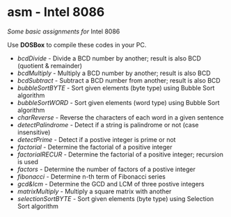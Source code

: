 # asm - Intel 8086
*Some basic assignments for* Intel 8086

Use **DOSBox** to compile these codes in your PC.
- *bcdDivide* - Divide a BCD number by another; result is also BCD (quotient & remainder)
- *bcdMultiply* - Multiply a BCD number by another; result is also BCD
- *bcdSubtract* - Subtract a BCD number from another; result is also BCD
- *bubbleSortBYTE* - Sort given elements (byte type) using Bubble Sort algorithm
- *bubbleSortWORD* - Sort given elements (word type) using Bubble Sort algorithm
- *charReverse* - Reverse the characters of each word in a given sentence
- *detectPalindrome* - Detect if a string is palindrome or not (case insensitive)
- *detectPrime* - Detect if a postive integer is prime or not
- *factorial* - Determine the factorial of a positive integer
- *factorialRECUR* - Determine the factorial of a positive integer; recursion is used
- *factors* - Determine the number of factors of a postive integer
- *fibonacci* - Determine n-th term of Fibonacci series
- *gcd&lcm* - Determine the GCD and LCM of three postive integers
- *matrixMultiply* - Multiply a square matrix with another
- *selectionSortBYTE* - Sort given elements (byte type) using Selection Sort algorithm
